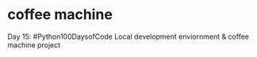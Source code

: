 # coffee machine
 Day 15: #Python100DaysofCode Local development enviornment & coffee machine project

